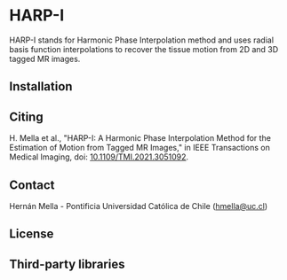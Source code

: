 # HARP-I
HARP-I stands for Harmonic Phase Interpolation method and uses radial basis function interpolations to recover the tissue motion from 2D and 3D tagged MR images.

## Installation


## Citing
H. Mella et al., "HARP-I: A Harmonic Phase Interpolation Method for the Estimation of Motion from Tagged MR Images," in IEEE Transactions on Medical Imaging, doi: [10.1109/TMI.2021.3051092](https://ieeexplore.ieee.org/document/9320570).
## Contact
Hernán Mella - Pontificia Universidad Católica de Chile (hmella@uc.cl)

## License

## Third-party libraries
